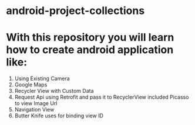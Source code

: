 # android-project-collections
# With this repository you will learn how to create android application like:
1. Using Existing Camera 
2. Google Maps
3. Recycler View with Custom Data
4. Request Api using Retrofit and pass it to RecyclerView included Picasso to view Image Url
5. Navigation View
6. Butter Knife uses for binding view ID
